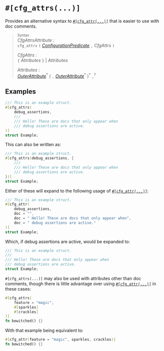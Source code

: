 <!-- This Source Code Form is subject to the terms of the Mozilla Public
   - License, v. 2.0. If a copy of the MPL was not distributed with this
   - file, You can obtain one at https://mozilla.org/MPL/2.0/. -->

# `#[cfg_attrs(...)]`

Provides an alternative syntax to [`#[cfg_attr(...)]`][cfg_attr] that is easier to use with doc
comments.

> <sup>Syntax</sup> \
> _CfgAttrsAttribute_ : \
> `cfg_attrs` `(` [_ConfigurationPredicate_] `,` _CfgAttrs_ `)`
>
> _CfgAttrs_ : \
> `{` _Attributes_ `}` | _Attributes_
>
> _Attributes_ : \
> [_OuterAttribute_]<sup>\*</sup> ( `,` [_OuterAttribute_]<sup>\*</sup> )<sup>\*</sup> `,`<sup>?</sup>

[_ConfigurationPredicate_]: https://doc.rust-lang.org/reference/conditional-compilation.html
[_OuterAttribute_]: https://doc.rust-lang.org/reference/attributes.html

## Examples
```rust
/// This is an example struct.
#[cfg_attrs(
    debug_assertions,
    ///
    /// Hello! These are docs that only appear when
    /// debug assertions are active.
)]
struct Example;
```
This can also be written as:
```rust
/// This is an example struct.
#[cfg_attrs(debug_assertions, {
    ///
    /// Hello! These are docs that only appear when
    /// debug assertions are active.
})]
struct Example;
```
Either of these will expand to the following usage of [`#[cfg_attr(...)]`][cfg_attr]:
```rust
/// This is an example struct.
#[cfg_attr(
    debug_assertions,
    doc = "",
    doc = " Hello! These are docs that only appear when",
    doc = " debug assertions are active."
)]
struct Example;
```
Which, if debug assertions are active, would be expanded to:
```rust
/// This is an example struct.
///
/// Hello! These are docs that only appear when
/// debug assertions are active.
struct Example;
```

`#[cfg_attrs(...)]` may also be used with attributes other than doc comments, though there is
little advantage over using [`#[cfg_attr(...)]`][cfg_attr] in these cases:
```rust
#[cfg_attrs(
    feature = "magic",
    #[sparkles]
    #[crackles]
)]
fn bewitched() {}
```
With that example being equivalent to:
```rust
#[cfg_attr(feature = "magic", sparkles, crackles)]
fn bewitched() {}
```

[cfg_attr]: https://doc.rust-lang.org/reference/conditional-compilation.html#the-cfg_attr-attribute
